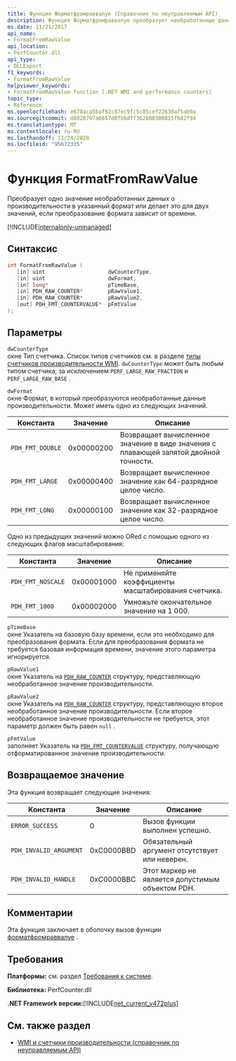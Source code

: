 ```yaml
---
title: Функция Форматфромраввалуе (Справочник по неуправляемым API)
description: Функция Форматфромраввалуе преобразует необработанные данные производительности в указанный формат.
ms.date: 11/21/2017
api_name:
- FormatFromRawValue
api_location:
- PerfCounter.dll
api_type:
- DLLExport
f1_keywords:
- FormatFromRawValue
helpviewer_keywords:
- FormatFromRawValue function [.NET WMI and performance counters]
topic_type:
- Reference
ms.openlocfilehash: e678aca5baf82c07ec9fc5c85cef22630af5ab0a
ms.sourcegitcommit: d8020797a6657d0fbbdff362b80300815f682f94
ms.translationtype: MT
ms.contentlocale: ru-RU
ms.lasthandoff: 11/24/2020
ms.locfileid: "95672335"
---
```

# <a name="formatfromrawvalue-function"></a>Функция FormatFromRawValue

Преобразует одно значение необработанных данных о производительности в указанный формат или делает это для двух значений, если преобразование формата зависит от времени.

[!INCLUDE[internalonly-unmanaged](../../../../includes/internalonly-unmanaged.md)]

## <a name="syntax"></a>Синтаксис

```cpp
int FormatFromRawValue (
   [in] uint                    dwCounterType,
   [in] uint                    dwFormat,
   [in] long*                   pTimeBase,
   [in] PDH_RAW_COUNTER*        pRawValue1,
   [in] PDH_RAW_COUNTER*        pRawValue2,
   [out] PDH_FMT_COUNTERVALUE*  pFmtValue
);
```

## <a name="parameters"></a>Параметры

`dwCounterType`\
окне Тип счетчика. Список типов счетчиков см. в разделе [типы счетчиков производительности WMI](/windows/desktop/WmiSdk/wmi-performance-counter-types). `dwCounterType` может быть любым типом счетчика, за исключением `PERF_LARGE_RAW_FRACTION` и `PERF_LARGE_RAW_BASE` .

`dwFormat`\
окне Формат, в который преобразуются необработанные данные производительности. Может иметь одно из следующих значений.

|Константа  |Значение  |Описание |
|---------|---------|---------|
| `PDH_FMT_DOUBLE` |0x00000200 | Возвращает вычисленное значение в виде значения с плавающей запятой двойной точности. |
| `PDH_FMT_LARGE` | 0x00000400 | Возвращает вычисленное значение как 64-разрядное целое число. |
| `PDH_FMT_LONG` | 0x00000100 | Возвращает вычисленное значение как 32-разрядное целое число. |

Одно из предыдущих значений можно ORed с помощью одного из следующих флагов масштабирования:

|Константа  |Значение  |Описание |
|---------|---------|---------|
| `PDH_FMT_NOSCALE` | 0x00001000 | Не применяйте коэффициенты масштабирования счетчика. |
| `PDH_FMT_1000` | 0x00002000 | Умножьте окончательное значение на 1 000. |

`pTimeBase`\
окне Указатель на базовую базу времени, если это необходимо для преобразования формата. Если для преобразования формата не требуется базовая информация времени, значение этого параметра игнорируется.

`pRawValue1`\
окне Указатель на [`PDH_RAW_COUNTER`](/windows/win32/api/pdh/ns-pdh-pdh_raw_counter) структуру, представляющую необработанное значение производительности.

`pRawValue2`\
окне Указатель на [`PDH_RAW_COUNTER`](/windows/win32/api/pdh/ns-pdh-pdh_raw_counter) структуру, представляющую второе необработанное значение производительности. Если второе необработанное значение производительности не требуется, этот параметр должен быть равен `null` .

`pFmtValue`\
заполняет Указатель на [`PDH_FMT_COUNTERVALUE`](/windows/win32/api/pdh/ns-pdh-pdh_fmt_countervalue) структуру, получающую отформатированное значение производительности.

## <a name="return-value"></a>Возвращаемое значение

Эта функция возвращает следующие значения:

|Константа  |Значение  |Описание  |
|---------|---------|---------|
| `ERROR_SUCCESS` | 0 | Вызов функции выполнен успешно. |
| `PDH_INVALID_ARGUMENT` | 0xC0000BBD | Обязательный аргумент отсутствует или неверен. |
| `PDH_INVALID_HANDLE` | 0xC0000BBC | Этот маркер не является допустимым объектом PDH. |

## <a name="remarks"></a>Комментарии

Эта функция заключает в оболочку вызов функции [форматфромраввалуе](/previous-versions/ms231047(v=vs.85)) .

## <a name="requirements"></a>Требования

 **Платформы:** см. раздел [Требования к системе](../../get-started/system-requirements.md).

 **Библиотека:** PerfCounter.dll

 **.NET Framework версии:**[!INCLUDE[net_current_v472plus](../../../../includes/net-current-v472plus.md)]

## <a name="see-also"></a>См. также раздел

- [WMI и счетчики производительности (справочник по неуправляемым API)](index.md)
